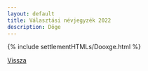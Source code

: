 ```yaml
---
layout: default
title: Választási névjegyzék 2022
description: Döge
---
```


{% include settlementHTMLs/Dooxge.html %}

[Vissza](./)